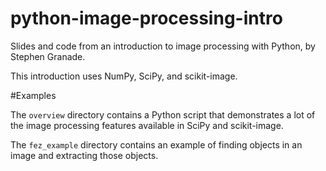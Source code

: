 python-image-processing-intro
=============================

Slides and code from an introduction to image processing with Python, by Stephen Granade.

This introduction uses NumPy, SciPy, and scikit-image.

#Examples

The `overview` directory contains a Python script that demonstrates a lot of the image processing features available in SciPy and scikit-image.

The `fez_example` directory contains an example of finding objects in an image and extracting those objects.
 